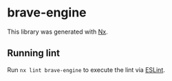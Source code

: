 # brave-engine

This library was generated with [Nx](https://nx.dev).

## Running lint

Run `nx lint brave-engine` to execute the lint via [ESLint](https://eslint.org/).

